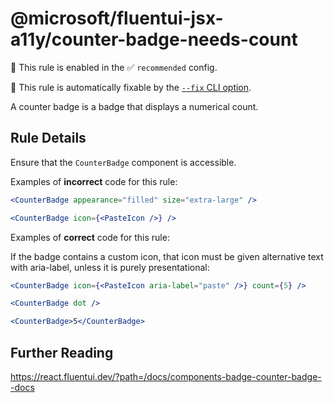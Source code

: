 # @microsoft/fluentui-jsx-a11y/counter-badge-needs-count

💼 This rule is enabled in the ✅ `recommended` config.

🔧 This rule is automatically fixable by the [`--fix` CLI option](https://eslint.org/docs/latest/user-guide/command-line-interface#--fix).

<!-- end auto-generated rule header -->

A counter badge is a badge that displays a numerical count.

## Rule Details

Ensure that the `CounterBadge` component is accessible.

Examples of **incorrect** code for this rule:

```jsx
<CounterBadge appearance="filled" size="extra-large" />
```

```jsx
<CounterBadge icon={<PasteIcon />} />
```


Examples of **correct** code for this rule:

If the badge contains a custom icon, that icon must be given alternative text with aria-label, unless it is purely presentational:

```jsx
<CounterBadge icon={<PasteIcon aria-label="paste" />} count={5} />
```

```jsx
<CounterBadge dot />
```

```jsx
<CounterBadge>5</CounterBadge>
```

## Further Reading

<https://react.fluentui.dev/?path=/docs/components-badge-counter-badge--docs>

